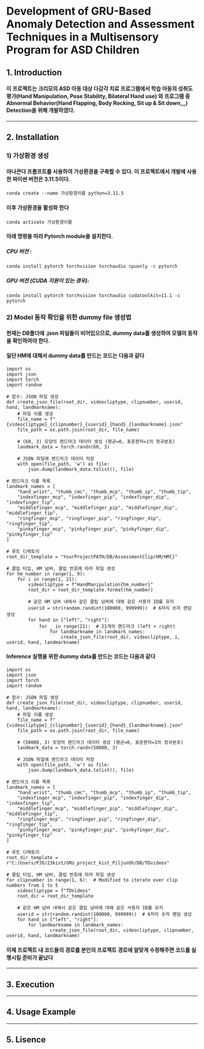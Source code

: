 # Development of GRU-Based Anomaly Detection and Assessment Techniques in a Multisensory Program for ASD Children

## 1. Introduction
#### 이 프로젝트는 크리모의 ASD 아동 대상 다감각 치료 프로그램에서 학습 아동의 성취도 평가(Hand Manipulation, Pose Stability, Bilateral Hand use) 와 프로그램 중 Abnormal Behavior(Hand Flapping, Body Rocking, Sit up & Sit down,,,) Detection을 위해 개발하였다.
---




## 2. Installation

### 1) 가상환경 생성

#### 아나콘다 프롬프트를 사용하여 가상환경을 구축할 수 있다. 이 프로젝트에서 개발에 사용한 파이썬 버전은 3.11.5이다.

```Anaconda Prompt
conda create --name 가상환경이름 python=3.11.5
```

#### 이후 가상환경을 활성화 한다

```Anaconda Prompt
conda activate 가상환경이름
```

#### 아래 명령을 따라 Pytorch module을 설치한다. 

##### CPU 버전 : 
```Anaconda Prompt
conda install pytorch torchvision torchaudio cpuonly -c pytorch
```
##### GPU 버전 (CUDA 지원이 있는 경우):
```Anaconda Prompt
conda install pytorch torchvision torchaudio cudatoolkit=11.1 -c pytorch
```

### 2) Model 동작 확인을 위한 dummy file 생성법

#### 현재는 DB폴더에 .json 파일들이 비어있으므로, dummy data를 생성하여 모델의 동작을 확인하여야 한다.

#### 일단 HM에 대해서 dummy data를 만드는 코드는 다음과 같다

```
import os
import json
import torch
import random

# 함수: JSON 파일 생성
def create_json_file(root_dir, videocliptype, clipnumber, userid, hand, landmarkname):
    # 파일 이름 생성
    file_name = f"{videocliptype}_{clipnumber}_{userid}_{hand}_{landmarkname}.json"
    file_path = os.path.join(root_dir, file_name)

    # (60, 3) 모양의 랜드마크 데이터 생성 (평균=0, 표준편차=1의 정규분포)
    landmark_data = torch.randn(60, 3)

    # JSON 파일에 랜드마크 데이터 저장
    with open(file_path, 'w') as file:
        json.dump(landmark_data.tolist(), file)

# 랜드마크 이름 목록
landmark_names = [
    "hand_wrist", "thumb_cmc", "thumb_mcp", "thumb_ip", "thumb_tip",
    "indexfinger_mcp", "indexfinger_pip", "indexfinger_dip", "indexfinger_tip",
    "middlefinger_mcp", "middlefinger_pip", "middlefinger_dip", "middlefinger_tip",
    "ringfinger_mcp", "ringfinger_pip", "ringfinger_dip", "ringfinger_tip",
    "pinkyfinger_mcp", "pinkyfinger_pip", "pinkyfinger_dip", "pinkyfinger_tip"
]

# 루트 디렉토리
root_dir_template = "YourProjectPATH/DB/AssessmentClip/HM/HM{}"

# 클립 타입, HM 넘버, 클립 번호에 따라 파일 생성
for hm_number in range(1, 9):
    for i in range(1, 21):
        videocliptype = f"HandManipulation{hm_number}"
        root_dir = root_dir_template.format(hm_number)
        
        # 같은 HM 넘버 내에서 같은 클립 넘버에 대해 같은 사용자 ID를 유지
        userid = str(random.randint(100000, 999999))  # 6자리 숫자 랜덤 생성
        for hand in ["left", "right"]:
            for _ in range(21):  # 21개의 랜드마크 (left + right)
                for landmarkname in landmark_names:
                    create_json_file(root_dir, videocliptype, i, userid, hand, landmarkname)
```

#### Inference 실행을 위한 dummy data를 만드는 코드는 다음과 같다

```
import os
import json
import torch
import random

# 함수: JSON 파일 생성
def create_json_file(root_dir, videocliptype, clipnumber, userid, hand, landmarkname):
    # 파일 이름 생성
    file_name = f"{videocliptype}_{clipnumber}_{userid}_{hand}_{landmarkname}.json"
    file_path = os.path.join(root_dir, file_name)

    # (50000, 3) 모양의 랜드마크 데이터 생성 (평균=0, 표준편차=1의 정규분포)
    landmark_data = torch.randn(50000, 3)

    # JSON 파일에 랜드마크 데이터 저장
    with open(file_path, 'w') as file:
        json.dump(landmark_data.tolist(), file)

# 랜드마크 이름 목록
landmark_names = [
    "hand_wrist", "thumb_cmc", "thumb_mcp", "thumb_ip", "thumb_tip",
    "indexfinger_mcp", "indexfinger_pip", "indexfinger_dip", "indexfinger_tip",
    "middlefinger_mcp", "middlefinger_pip", "middlefinger_dip", "middlefinger_tip",
    "ringfinger_mcp", "ringfinger_pip", "ringfinger_dip", "ringfinger_tip",
    "pinkyfinger_mcp", "pinkyfinger_pip", "pinkyfinger_dip", "pinkyfinger_tip"
]

# 루트 디렉토리
root_dir_template = r"C:/Users/PJO/23kist/GRU_project_kist_PiljunOh/DB/TDvideos"

# 클립 타입, HM 넘버, 클립 번호에 따라 파일 생성
for clipnumber in range(1, 6):  # Modified to iterate over clip numbers from 1 to 5
    videocliptype = f"TDVideos"
    root_dir = root_dir_template
    
    # 같은 HM 넘버 내에서 같은 클립 넘버에 대해 같은 사용자 ID를 유지
    userid = str(random.randint(100000, 999999))  # 6자리 숫자 랜덤 생성
    for hand in ["left", "right"]:
        for landmarkname in landmark_names:
                create_json_file(root_dir, videocliptype, clipnumber, userid, hand, landmarkname)
```

#### 이제 프로젝트 내 코드들의 경로를 본인의 프로젝트 경로에 알맞게 수정해주면 코드를 실행시킬 준비가 끝났다
---

## 3. Execution






---
## 4. Usage Example





---
## 5. Lisence
